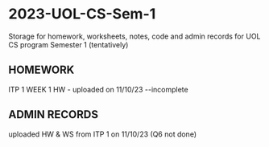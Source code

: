 # 2023-UOL-CS-Sem-1
Storage for homework, worksheets, notes, code and admin records for UOL CS program Semester 1 (tentatively)

## HOMEWORK
<p>
ITP 1 WEEK 1 HW - uploaded on 11/10/23 --incomplete
</p>

## ADMIN RECORDS
<p>
uploaded HW & WS from ITP 1 on 11/10/23 (Q6 not done)
</p>
